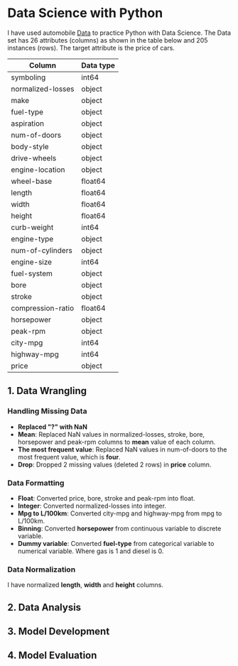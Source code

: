 # Data Science with Python
I have used automobile [Data](https://s3-api.us-geo.objectstorage.softlayer.net/cf-courses-data/CognitiveClass/DA0101EN/auto.csv) to practice Python with Data Science. The Data set has 26 attributes (columns) as shown in the table below and 205 instances (rows). The target attribute is the price of cars. 

| Column            | Data type |
|-------------------|-----------|
| symboling         | int64     |
| normalized-losses | object    |
| make              | object    |
| fuel-type         | object    |
| aspiration        | object    |
| num-of-doors      | object    |
| body-style        | object    |
| drive-wheels      | object    |
| engine-location   | object    |
| wheel-base        | float64   |
| length            | float64   |
| width             | float64   |
| height            | float64   |
| curb-weight       | int64     |
| engine-type       | object    |
| num-of-cylinders  | object    |
| engine-size       | int64     |
| fuel-system       | object    |
| bore              | object    |
| stroke            | object    |
| compression-ratio | float64   |
| horsepower        | object    |
| peak-rpm          | object    |
| city-mpg          | int64     |
| highway-mpg       | int64     |
| price             | object    |


## 1. Data Wrangling
### Handling Missing Data
- **Replaced "?" with NaN**
- **Mean**: Replaced NaN values in normalized-losses, stroke, bore, horsepower and peak-rpm columns to **mean** value of each column.
- **The most frequent value**: Replaced NaN values in num-of-doors to the most frequent value, which is **four**.
- **Drop**: Dropped 2 missing values (deleted 2 rows) in **price** column.

### Data Formatting
- **Float**: Converted price, bore, stroke and peak-rpm into float.
- **Integer**: Converted normalized-losses into integer.
- **Mpg to L/100km**: Converted city-mpg and highway-mpg from mpg to L/100km.
- **Binning**: Converted **horsepower** from continuous variable to discrete variable.
- **Dummy variable**: Converted **fuel-type** from categorical variable to numerical variable. Where gas is 1 and diesel is 0.

### Data Normalization
I have normalized **length**, **width** and **height** columns. 

## 2. Data Analysis

## 3. Model Development

## 4. Model Evaluation


